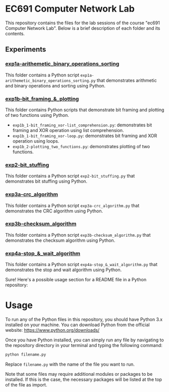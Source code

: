 # EC691 Computer Network Lab

This repository contains the files for the lab sessions of the course "ec691 Computer Network Lab". Below is a brief description of each folder and its contents.

## Experiments

### [exp1a-arithemetic_binary_operations_sorting](exp1a-arithemetic_binary_operations_sorting)

This folder contains a Python script `exp1a-arithemetic_binary_operations_sorting.py` that demonstrates arithmetic and binary operations and sorting using Python.

### [exp1b-bit_framing_&_plotting](exp1b-bit_framing_&_plotting)

This folder contains Python scripts that demonstrate bit framing and plotting of two functions using Python.

- `exp1b_1-bit_framing_xor-list_comprehension.py`: demonstrates bit framing and XOR operation using list comprehension.
- `exp1b_1-bit_framing_xor-loop.py`: demonstrates bit framing and XOR operation using loops.
- `exp1b_2-plotting_two_functions.py`: demonstrates plotting of two functions.

### [exp2-bit_stuffing](exp2-bit_stuffing)

This folder contains a Python script `exp2-bit_stuffing.py` that demonstrates bit stuffing using Python.

### [exp3a-crc_algorithm](exp3a-crc_algorithm)

This folder contains a Python script `exp3a-crc_algorithm.py` that demonstrates the CRC algorithm using Python.

### [exp3b-checksum_algorithm](exp3b-checksum_algorithm)

This folder contains a Python script `exp3b-checksum_algorithm.py` that demonstrates the checksum algorithm using Python.

### [exp4a-stop_&_wait_algorithm](exp4a-stop_&_wait_algorithm)

This folder contains a Python script `exp4a-stop_&_wait_algorithm.py` that demonstrates the stop and wait algorithm using Python.

Sure! Here's a possible usage section for a README file in a Python repository:

# Usage

To run any of the Python files in this repository, you should have Python 3.x installed on your machine. You can download Python from the official website: https://www.python.org/downloads/

Once you have Python installed, you can simply run any file by navigating to the repository directory in your terminal and typing the following command:

```python
python filename.py
```

Replace `filename.py` with the name of the file you want to run.

Note that some files may require additional modules or packages to be installed. If this is the case, the necessary packages will be listed at the top of the file as import.
